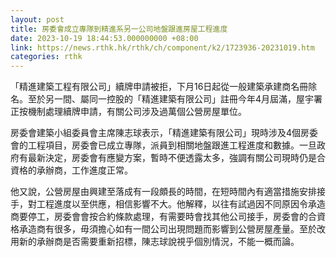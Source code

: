 ```yaml
---
layout: post
title: 房委會成立專隊到精進系另一公司地盤跟進房屋工程進度
date: 2023-10-19 18:44:53.000000000 +08:00
link: https://news.rthk.hk/rthk/ch/component/k2/1723936-20231019.htm
categories: rthk
---
```


「精進建築工程有限公司」續牌申請被拒，下月16日起從一般建築承建商名冊除名。至於另一間、屬同一控股的「精進建築有限公司」註冊今年4月屆滿，屋宇署正按機制處理續牌申請，有關公司涉及過萬個公營房屋單位。

房委會建築小組委員會主席陳志球表示，「精進建築有限公司」現時涉及4個房委會的工程項目，房委會已成立專隊，派員到相關地盤跟進工程進度和數據。一旦政府有最新決定，房委會有應變方案，暫時不便透露太多，強調有關公司現時仍是合資格的承辦商，工作進度正常。

他又說，公營房屋由興建至落成有一段頗長的時間，在短時間內有適當措施安排接手，對工程進度以至供應，相信影響不大。他解釋，以往有試過因不同原因令承造商要停工，房委會會按合約條款處理，有需要時會找其他公司接手，房委會的合資格承造商有很多，毋須擔心如有一間公司出現問題而影響到公營房屋產量。至於改用新的承辦商是否需要重新招標，陳志球說視乎個別情況，不能一概而論。
